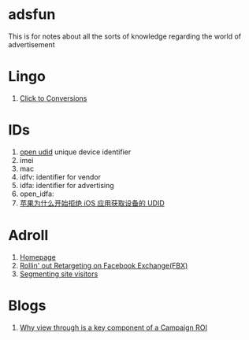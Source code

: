adsfun
======

This is for notes about all the sorts of knowledge regarding the world of advertisement

Lingo
======
1. [Click to Conversions](http://www.ebizroi.com/glossary/#ctc)

IDs
======
1. [open udid](http://blog.csdn.net/wwmusic/article/details/8929611) unique device identifier
2. imei
3. mac
4. idfv: identifier for vendor
5. idfa: identifier for advertising
6. open_idfa: 
7. [苹果为什么开始拒绝 iOS 应用获取设备的 UDID](http://www.zhihu.com/question/20141418)

Adroll
======
1. [Homepage](https://www.adroll.com/)
1. [Rollin' out Retargeting on Facebook Exchange(FBX)](http://blog.adroll.com/retargeting-facebook-exchange-fbx)
1. [Segmenting site visitors](http://support.adroll.com/segmenting-site-visitors/)

Blogs
======
1. [Why view through is a key component of a Campaign ROI](http://www.mobilemarketer.com/cms/opinion/columns/7367.html)
